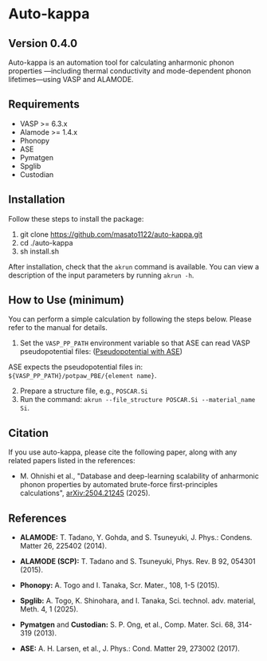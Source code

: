 Auto-kappa
============

Version 0.4.0
---------------

Auto-kappa is an automation tool for calculating anharmonic phonon properties
—including thermal conductivity and mode-dependent phonon lifetimes—using VASP and ALAMODE.


Requirements
-------------

* VASP >= 6.3.x
* Alamode >= 1.4.x
* Phonopy
* ASE
* Pymatgen
* Spglib
* Custodian

Installation
-------------

Follow these steps to install the package:

1. git clone https://github.com/masato1122/auto-kappa.git
2. cd ./auto-kappa
3. sh install.sh

After installation, check that the ``akrun`` command is available.
You can view a description of the input parameters by running ``akrun -h``.

How to Use (minimum)
---------------------

You can perform a simple calculation by following the steps below. 
Please refer to the manual for details.

1. Set the ``VASP_PP_PATH`` environment variable so that ASE can read VASP pseudopotential files:
([Pseudopotential with ASE](https://wiki.fysik.dtu.dk/ase/ase/calculators/vasp.html#pseudopotentials))

ASE expects the pseudopotential files in: ``${VASP_PP_PATH}/potpaw_PBE/{element name}``.

2. Prepare a structure file, e.g., ``POSCAR.Si``
3. Run the command: ``akrun --file_structure POSCAR.Si --material_name Si``.

Citation
---------

If you use auto-kappa, please cite the following paper, along with any related papers listed in the references:

- M. Ohnishi et al., "Database and deep-learning scalability of anharmonic phonon properties by automated brute-force first-principles calculations", 
[arXiv:2504.21245](https://arxiv.org/abs/2504.21245) (2025).

References
-----------

- **ALAMODE:** T. Tadano, Y. Gohda, and S. Tsuneyuki, J. Phys.: Condens. Matter 26, 225402 (2014).

- **ALAMODE (SCP):** T. Tadano and S. Tsuneyuki, Phys. Rev. B 92, 054301 (2015).

- **Phonopy:** A. Togo and I. Tanaka, Scr. Mater., 108, 1-5 (2015).

- **Spglib:** A. Togo, K. Shinohara, and I. Tanaka, Sci. technol. adv. material, Meth. 4, 1 (2025).

- **Pymatgen** and **Custodian:** S. P. Ong, et al., Comp. Mater. Sci. 68, 314-319 (2013).

- **ASE:** A. H. Larsen, et al., J. Phys.: Cond. Matter 29, 273002 (2017).

